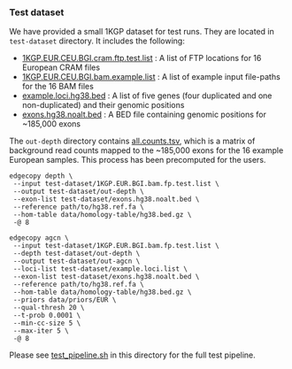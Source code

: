 ### Test dataset

We have provided a small 1KGP dataset for test runs. They are located in `test-dataset` directory. It includes the following:
- [1KGP.EUR.CEU.BGI.cram.ftp.test.list](1KGP.EUR.CEU.BGI.cram.ftp.test.list) : A list of FTP locations for 16 European CRAM files
- [1KGP.EUR.CEU.BGI.bam.example.list](1KGP.EUR.CEU.BGI.bam.example.list) : A list of example input file-paths for the 16 BAM files
- [example.loci.hg38.bed](example.loci.hg38.bed) : A list of five genes (four duplicated and one non-duplicated) and their genomic positions
- [exons.hg38.noalt.bed](exons.hg38.noalt.bed) : A BED file containing genomic positions for ~185,000 exons

The `out-depth` directory contains [all.counts.tsv](out-depth/all/all.counts.tsv), which is a matrix of background read counts mapped to the ~185,000 exons for the 16 example European samples. This process has been precomputed for the users.

```
edgecopy depth \
 --input test-dataset/1KGP.EUR.BGI.bam.fp.test.list \
 --output test-dataset/out-depth \
 --exon-list test-dataset/exons.hg38.noalt.bed \
 --reference path/to/hg38.ref.fa \
 --hom-table data/homology-table/hg38.bed.gz \
 -@ 8

edgecopy agcn \
 --input test-dataset/1KGP.EUR.BGI.bam.fp.test.list \
 --depth test-dataset/out-depth \
 --output test-dataset/out-agcn \
 --loci-list test-dataset/example.loci.list \
 --exon-list test-dataset/exons.hg38.noalt.bed \
 --reference path/to/hg38.ref.fa \
 --hom-table data/homology-table/hg38.bed.gz \
 --priors data/priors/EUR \
 --qual-thresh 20 \
 --t-prob 0.0001 \
 --min-cc-size 5 \
 --max-iter 5 \
 -@ 8
```

Please see [test_pipeline.sh](test_pipeline.sh) in this directory for the full test pipeline.